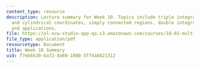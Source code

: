 ```yaml
---
content_type: resource
description: Lecture summary for Week 10. Topics include triple integrals in rectangular
  and cylindrical coordinates, simply connected regions, double integrals, line integrals,
  and applications.
file: https://ol-ocw-studio-app-qa.s3.amazonaws.com/courses/18-02-multivariable-calculus-fall-2007/f7eb65206a728a6010805ff4a8421312_lec_week10.pdf
file_type: application/pdf
resourcetype: Document
title: Week 10 Summary
uid: f7eb6520-6a72-8a60-1080-5ff4a8421312
---
```

